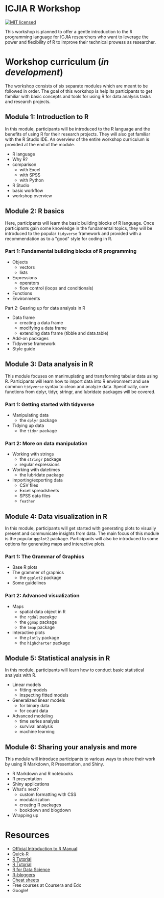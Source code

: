 # ICJIA R Workshop

[![MIT licensed](https://img.shields.io/badge/license-MIT-blue.svg)](https://raw.githubusercontent.com/hyperium/hyper/master/LICENSE)

This workshop is planned to offer a gentle introduction to the R programming language for ICJIA researchers who want to leverage the power and flexibility of R to improve their technical prowess as researcher.

# Workshop curriculum (*in development*)
The workshop consists of six separate modules which are meant to be followed in order. The goal of this workshop is help its participants to get familiar with basic concepts and tools for using R for data analysis tasks and research projects.

## Module 1: Introduction to R
In this module, participants will be introduced to the R language and the benefits of using R for their research projects. They will also get familiar with the R Studio IDE. An overview of the entire workshop curriculum is provided at the end of the module.

* R language
* Why R?
* comparison
    * with Excel
    * with SPSS
    * with Python
* R Studio
* basic workflow
* workshop overview

## Module 2: R basics
Here, participants will learn the basic building blocks of R language. Once participants gain some knowledge in the fundamental topics, they will be introduced to the popular `tidyverse` framework and provided with a recommendation as to a "good" style for coding in R.

### Part 1: Fundamental building blocks of R programming
* Objects
    * vectors
    * lists
* Expressions
    * operators
    * flow control (loops and conditionals)
* Functions
* Environments

Part 2: Gearing up for data analysis in R
* Data frame
    * creating a data frame
    * modifying a data frame
    * extending data frame (tibble and data.table)
* Add-on packages
* Tidyverse framework
* Style guide

## Module 3: Data analysis in R
This module focuses on manimuplating and transforming tabular data using R. Participants will learn how to import data into R environment and use common `tidyverse` syntax to clean and analyze data. Specifically, core functions from dplyr, tidyr, stringr, and lubridate packages will be covered.

### Part 1: Getting started with tidyverse
* Manipulating data
    * the `dplyr` package
* Tidying up data
    * the `tidyr` package

### Part 2: More on data manipulation
* Working with strings
    * the `stringr` package
    * regular expressions
* Working with datetimes
    * the lubridate package
* Importing/exporting data
    * CSV files
    * Excel spreadsheets
    * SPSS data files
    * `feather`

## Module 4: Data visualization in R
In this module, participants will get started with generating plots to visually present and communicate insights from data. The main focus of this module is the popular `ggplot2` package. Participants will also be introduced to some options for generating maps and interactive plots.

### Part 1: The Grammar of Graphics
* Base R plots
* The grammer of graphics
    * the `ggplot2` package
* Some guidelines

### Part 2: Advanced visualization
* Maps
    * spatial data object in R
    * the `rgdal` pacakge
    * the `ggmap` package
    * the `tmap` package
* Interactive plots
    * the `plotly` package
    * the `highcharter` package


## Module 5: Statistical analysis in R
In this module, participants will learn how to conduct basic statistical analysis with R. 

* Linear models
    * fitting models
    * inspecting fitted models
* Generalized linear models
    * for binary data
    * for count data
* Advanced modeling
    * time series analysis
    * survival analysis
    * machine learning


## Module 6: Sharing your analysis and more
This module will introduce participants to various ways to share their work by using R Markdown, R Presentation, and Shiny. 

* R Markdown and R notebooks
* R presentation
* Shiny applications
* What's next?
    * custom formatting with CSS
    * modularization
    * creating R packages
    * bookdown and blogdown
* Wrapping up


# Resources
* [Official Introduction to R Manual](https://cran.r-project.org/doc/manuals/R-intro.html)
* [Quick-R](https://www.statmethods.net/index.html)
* [R Tutorial](http://www.r-tutor.com/r-introduction)
* [R Tutorial](http://www.cyclismo.org/tutorial/R/index.html)
* [R for Data Science](http://r4ds.had.co.nz/)
* [R-bloggers](https://www.r-bloggers.com/)
* [Cheat sheets](https://www.rstudio.com/resources/cheatsheets/)
* Free courses at Coursera and Edx
* Google!